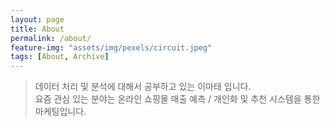 ```yaml
---
layout: page
title: About
permalink: /about/
feature-img: "assets/img/pexels/circuit.jpeg"
tags: [About, Archive]
---
```


> 데이터 처리 및 분석에 대해서 공부하고 있는 이마태 입니다.
<br>요즘 관심 있는 분야는 온라인 쇼핑몰 매출 예측 / 개인화 및 추천 시스템을 통한 마케팅입니다.
